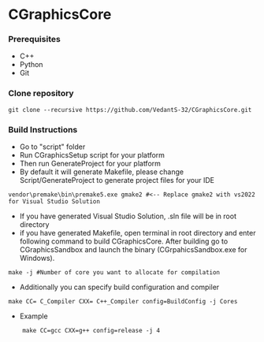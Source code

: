 # CGraphicsCore

### Prerequisites
- C++
- Python
- Git

### Clone repository
```shell
git clone --recursive https://github.com/VedantS-32/CGraphicsCore.git
```

### Build Instructions
- Go to "script" folder
- Run CGraphicsSetup script for your platform
- Then run GenerateProject for your platform
- By default it will generate Makefile, please change Script/GenerateProject to generate project files for your IDE
``` shell
vendor\premake\bin\premake5.exe gmake2 #<-- Replace gmake2 with vs2022 for Visual Studio Solution
```
- If you have generated Visual Studio Solution, .sln file will be in root directory
- if you have generated Makefile, open terminal in root directory and enter following command to build CGraphicsCore. After building go to CGraphicsSandbox and launch the binary (CGrpahicsSandbox.exe for Windows).
``` shell
make -j #Number of core you want to allocate for compilation
```
- Additionally you can specify build configuration and compiler
``` shell
make CC= C_Compiler CXX= C++_Compiler config=BuildConfig -j Cores
```
- Example
``` shell
    make CC=gcc CXX=g++ config=release -j 4
```
